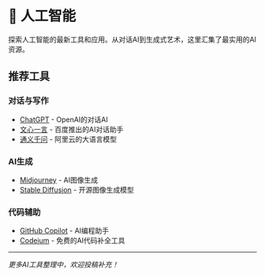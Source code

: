 # 🤖 人工智能

探索人工智能的最新工具和应用。从对话AI到生成式艺术，这里汇集了最实用的AI资源。

## 推荐工具

### 对话与写作
- [ChatGPT](https://chat.openai.com/) - OpenAI的对话AI
- [文心一言](https://yiyan.baidu.com/) - 百度推出的AI对话助手
- [通义千问](https://tongyi.aliyun.com/) - 阿里云的大语言模型

### AI生成
- [Midjourney](https://www.midjourney.com/) - AI图像生成
- [Stable Diffusion](https://stablediffusionweb.com/) - 开源图像生成模型

### 代码辅助
- [GitHub Copilot](https://github.com/features/copilot) - AI编程助手
- [Codeium](https://codeium.com/) - 免费的AI代码补全工具

---

*更多AI工具整理中，欢迎投稿补充！*